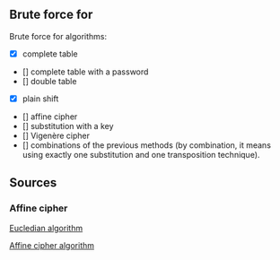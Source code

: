 ## Brute force for

Brute force for algorithms:
- [x] complete table
- [] complete table with a password
- [] double table
- [x] plain shift
- [] affine cipher
- [] substitution with a key
- [] Vigenère cipher
- [] combinations of the previous methods (by combination, it means using exactly one substitution and one transposition technique).

## Sources

### Affine cipher

[Eucledian algorithm](https://www.youtube.com/watch?v=LOFcMntkpGM&list=PLk2hKBzeNsZ537ZyyDUxEhDX_OSNh-7_2&index=6)

[Affine cipher algorithm](https://www.youtube.com/watch?v=sr0LDJI98sY&list=PLk2hKBzeNsZ537ZyyDUxEhDX_OSNh-7_2&index=7)